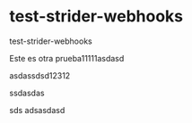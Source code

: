 test-strider-webhooks
=====================

test-strider-webhooks

Este es otra prueba11111asdasd

asdassdsd12312

ssdasdas

sds
adsasdasd
